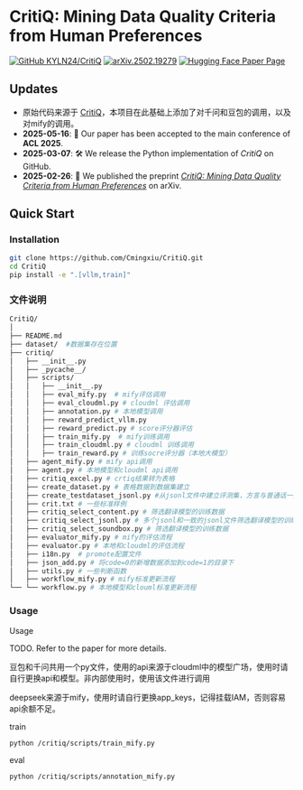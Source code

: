 # CritiQ: Mining Data Quality Criteria from Human Preferences

[![GitHub KYLN24/CritiQ](https://img.shields.io/badge/GitHub-CritiQ-blue?logo=github)](https:/。/github.com/KYLN24/CritiQ) [![arXiv.2502.19279](https://img.shields.io/badge/arXiv-2502.19279-red?logo=arxiv)](https://arxiv.org/abs/2502.19279) [![Hugging Face Paper Page](https://img.shields.io/badge/Paper%20Page-2502.19279-yellow?logo=huggingface)](https://huggingface.co/papers/2502.19279)

## Updates

<!-- - 
- **Upcoming**: 🤗 We will release the knowledge base for *CritiQ Flow* on Hugging Face Hub.
- **Upcoming**: 🤗 We will released the CritiQ Scorers for [code](https://huggingface.co/KYLN24/CritiQ-Scorer-Code), [math](https://huggingface.co/KYLN24/CritiQ-Scorer-Math), and [logic](https://huggingface.co/KYLN24/CritiQ-Scorer-Logic) on Hugging Face Hub. -->

- 原始代码来源于 [CritiQ](https://github.com/KYLN24/CritiQ)，本项目在此基础上添加了对千问和豆包的调用，以及对mify的调用。
- **2025-05-16**: 🎉 Our paper has been accepted to the main conference of **ACL 2025**.
- **2025-03-07**: 🛠️ We release the Python implementation of *CritiQ* on GitHub.
- **2025-02-26**: 📝 We published the preprint [*CritiQ: Mining Data Quality Criteria from Human Preferences*](https://arxiv.org/abs/2502.19279) on arXiv.

## Quick Start

### Installation

```bash
git clone https://github.com/Cmingxiu/CritiQ.git
cd CritiQ
pip install -e ".[vllm,train]"
```

### 文件说明

```bash
CritiQ/
│
├── README.md
├── dataset/  #数据集存在位置
├── critiq/
│   ├── __init__.py
│   ├── _pycache__/
│   ├── scripts/
│   │   ├── __init__.py
│   │   ├── eval_mify.py  # mify评估调用
│   │   ├── eval_cloudml.py # cloudml 评估调用
│   │   ├── annotation.py # 本地模型调用
│   │   ├── reward_predict_vllm.py
│   │   ├── reward_predict.py # score评分器评估
│   │   ├── train_mify.py  # mify训练调用
│   │   ├── train_cloudml.py # cloudml 训练调用
│   │   ├── train_reward.py # 训练socre评分器（本地大模型）
│   ├── agent_mify.py # mify api调用
│   ├── agent.py # 本地模型和cloudml api调用
│   ├── critiq_excel.py # crtiq结果转为表格
│   ├── create_dataset.py # 表格数据到数据集建立
│   ├── create_testdataset_jsonl.py #从jsonl文件中建立评测集，方言与普通话一致的单独保存
│   ├── crit.txt # 一些标准样例
│   ├── critiq_select_content.py # 筛选翻译模型的训练数据
│   ├── critiq_select_jsonl.py # 多个jsonl和一致的jsonl文件筛选翻译模型的训练数据
│   ├── critiq_select_soundbox.py # 筛选翻译模型的训练数据
│   ├── evaluator_mify.py # mify的评估流程
│   ├── evaluator.py # 本地和cloudml的评估流程
│   ├── i18n.py  # promote配置文件
│   ├── json_add.py # 将code=0的新增数据添加到code=1的目录下
│   ├── utils.py # 一些判断函数
│   ├── workflow_mify.py # mify标准更新流程
└── └── workflow.py # 本地模型和clouml标准更新流程
```

### Usage

Usage

TODO. Refer to the paper for more details.

豆包和千问共用一个py文件，使用的api来源于cloudml中的模型广场，使用时请自行更换api和模型。非内部使用时，使用该文件进行调用

deepseek来源于mify，使用时请自行更换app_keys，记得挂载IAM，否则容易api余额不足。

train

```bash
python /critiq/scripts/train_mify.py
```

eval

```bash
python /critiq/scripts/annotation_mify.py
```

<!-- 
#### (Optional) Download the Knowledge Base

TODO

#### Prepare Data

TODO

#### Run CritiQ Flow

TODO

#### Agent Annotation

TODO

#### Train CritiQ Scorer

TODO

#### Score the Dataset

TODO

#### Perform Sampling -->
